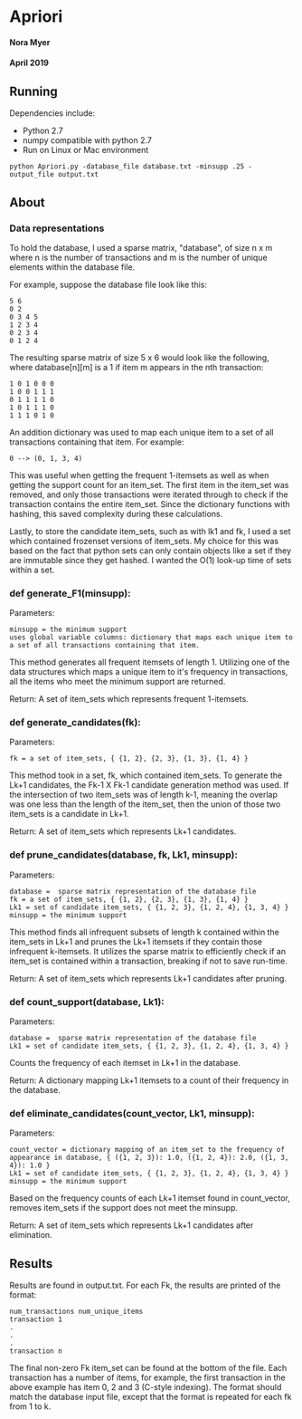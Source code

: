 # Apriori
#### Nora Myer
#### April 2019

## Running
Dependencies include:
- Python 2.7
- numpy compatible with python 2.7
- Run on Linux or Mac environment

```
python Apriori.py -database_file database.txt -minsupp .25 -output_file output.txt
```

## About

### Data representations
To hold the database, I used a sparse matrix, "database", of size n x m where n is the number of transactions and m is the number of unique elements within the database file.

For example, suppose the database file look like this:
```
5 6
0 2
0 3 4 5
1 2 3 4
0 2 3 4
0 1 2 4
```
The resulting sparse matrix of size 5 x 6 would look like the following, where database[n][m] is a 1 if item m appears in the nth transaction:
```
1 0 1 0 0 0
1 0 0 1 1 1
0 1 1 1 1 0
1 0 1 1 1 0
1 1 1 0 1 0
```

An addition dictionary was used to map each unique item to a set of all transactions containing that item. For example:
```
0 --> (0, 1, 3, 4)
```
This was useful when getting the frequent 1-itemsets as well as when getting the support count for an item_set. The first item in the item_set was removed, and only those transactions were iterated through to check if the transaction contains the entire item_set. Since the dictionary functions with hashing, this saved complexity during these calculations.

Lastly, to store the candidate item_sets, such as with lk1 and fk, I used a set which contained frozenset versions of item_sets. My choice for this was based on the fact that python sets can only contain objects like a set if they are immutable since they get hashed. I wanted the O(1) look-up time of sets within a set.

### def generate_F1(minsupp):
Parameters:
```
minsupp = the minimum support
uses global variable columns: dictionary that maps each unique item to a set of all transactions containing that item.
```
This method generates all frequent itemsets of length 1. Utilizing one of the data structures which maps a unique item to it's frequency in transactions, all the items who meet the minimum support are returned.

Return: A set of item_sets which represents frequent 1-itemsets.

### def generate_candidates(fk):
Parameters:
```
fk = a set of item_sets, { {1, 2}, {2, 3}, {1, 3}, {1, 4} }
```
This method took in a set, fk, which contained item_sets. To generate the Lk+1 candidates, the Fk-1 X Fk-1 candidate generation method was used. If the intersection of two item_sets was of length k-1, meaning the overlap was one less than the length of the item_set, then the union of those two item_sets is a candidate in Lk+1.

Return: A set of item_sets which represents Lk+1 candidates.

### def prune_candidates(database, fk, Lk1, minsupp):
Parameters:
```
database =  sparse matrix representation of the database file
fk = a set of item_sets, { {1, 2}, {2, 3}, {1, 3}, {1, 4} }
Lk1 = set of candidate item_sets, { {1, 2, 3}, {1, 2, 4}, {1, 3, 4} }
minsupp = the minimum support
```
This method finds all infrequent subsets of length k contained within the item_sets in Lk+1 and prunes the Lk+1 itemsets if they contain those infrequent k-itemsets. It utilizes the sparse matrix to efficiently check if an item_set is contained within a transaction, breaking if not to save run-time.

Return: A set of item_sets which represents Lk+1 candidates after pruning.

### def count_support(database, Lk1):
Parameters:
```
database =  sparse matrix representation of the database file
Lk1 = set of candidate item_sets, { {1, 2, 3}, {1, 2, 4}, {1, 3, 4} }
```
Counts the frequency of each itemset in Lk+1 in the database.

Return: A dictionary mapping Lk+1 itemsets to a count of their frequency in the database.

### def eliminate_candidates(count_vector, Lk1, minsupp):
Parameters:
```
count_vector = dictionary mapping of an item_set to the frequency of appearance in database, { ({1, 2, 3}): 1.0, ({1, 2, 4}): 2.0, ({1, 3, 4}): 1.0 }
Lk1 = set of candidate item_sets, { {1, 2, 3}, {1, 2, 4}, {1, 3, 4} }
minsupp = the minimum support
```
Based on the frequency counts of each Lk+1 itemset found in count_vector, removes item_sets if the support does not meet the minsupp.

Return: A set of item_sets which represents Lk+1 candidates after elimination.
## Results

Results are found in output.txt. For each Fk, the results are printed of the format:
```
num_transactions num_unique_items
transaction 1
.
.
.
transaction n
```
The final non-zero Fk item_set can be found at the bottom of the file. Each transaction has a number of items, for example,
the first transaction in the above example has item 0, 2 and 3 (C-style indexing). The format should match the database input file, except that the format is repeated for each fk from 1 to k.
